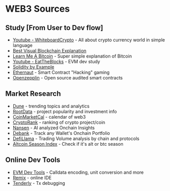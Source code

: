 # WEB3 Sources




## Study [From User to Dev flow]
- [Youtube - WhiteboardCrypto](https://www.youtube.com/@WhiteboardCrypto) - All about crypto currency world in simple language
- [Best Visual Blockchain Explanation](https://andersbrownworth.com/blockchain/)
- [Learn Me A Bitcoin](https://learnmeabitcoin.com/) - Super simple explanation of Bitcoin
- [Youtube - EatTheBlocks](https://www.youtube.com/@EatTheBlocks) - EVM dev study
- [Solidity by Example](https://solidity-by-example.org/) 
- [Ethernaut](https://ethernaut.openzeppelin.com/) - Smart Contract "Hacking" gaming
- [Openzepplin](https://www.openzeppelin.com/) - Open source audited smart contracts

## Market Research
- [Dune](https://dune.com/discover/content/trending) - trending topics and analytics
- [RootData](https://www.rootdata.com/) - project popularity and investment info
- [CoinMarketCal](https://coinmarketcal.com/en/) - calendar of web3
- [CryptoRank](https://cryptorank.io/) - ranking of crypto project/coin
- [Nansen](https://www.nansen.ai/) - AI analyzed Onchain Insights
- [Debank](https://debank.com/) - Track any Wallet's Onchain Portfolio
- [DefiLlama](https://defillama.com/) - Trading Volume analysis by chain and protocols
- [Altcoin Season Index](https://www.blockchaincenter.net/en/altcoin-season-index/) - Check if it's alt or btc season

## Online Dev Tools
- [EVM Dev Tools](https://tools.deth.net/calldata-decoder) - Calldata encoding, unit conversion and more
- [Remix](https://remix.ethereum.org/) - online IDE
- [Tenderly](https://tenderly.co/) - Tx debugging
